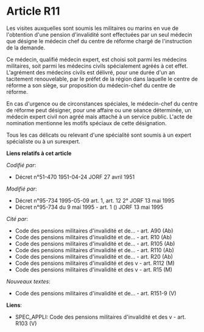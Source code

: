 # Article R11

Les visites auxquelles sont soumis les militaires ou marins en vue de l'obtention d'une pension d'invalidité sont effectuées
par un seul médecin que désigne le médecin chef du centre de réforme chargé de l'instruction de la demande.

Ce médecin, qualifié médecin expert, est choisi soit parmi les médecins militaires, soit parmi les médecins civils
spécialement agréés à cet effet. L'agrément des médecins civils est délivré, pour une durée d'un an tacitement renouvelable,
par le préfet de la région dans laquelle le centre de réforme a son siège, sur proposition du médecin-chef du centre de
réforme.

En cas d'urgence ou de circonstances spéciales, le médecin-chef du centre de réforme peut désigner, pour une affaire ou une
séance déterminée, un médecin expert civil non agréé mais attaché à un service public. L'acte de nomination mentionne les
motifs spéciaux de cette désignation.

Tous les cas délicats ou relevant d'une spécialité sont soumis à un expert spécialiste ou à un surexpert.

**Liens relatifs à cet article**

_Codifié par_:

  - Décret n°51-470 1951-04-24 JORF 27 avril 1951

_Modifié par_:

  - Décret n°95-734 1995-05-09 art. 1, art. 12 2° JORF 13 mai 1995
  - Décret n°95-734 du 9 mai 1995 - art. 1 () JORF 13 mai 1995

_Cité par_:

  - Code des pensions militaires d'invalidité et de... - art. A90 (Ab)
  - Code des pensions militaires d'invalidité et de... - art. R10 (Ab)
  - Code des pensions militaires d'invalidité et de... - art. R105 (Ab)
  - Code des pensions militaires d'invalidité et de... - art. R110 (Ab)
  - Code des pensions militaires d'invalidité et de... - art. R20 (Ab)
  - Code des pensions militaires d'invalidité et des v - art. R112 (M)
  - Code des pensions militaires d'invalidité et des v - art. R15 (M)

_Nouveaux textes_:

  - Code des pensions militaires d'invalidité et de... - art. R151-9 (V)

**Liens**:

  - SPEC_APPLI: Code des pensions militaires d'invalidité et des v - art. R103 (V)
